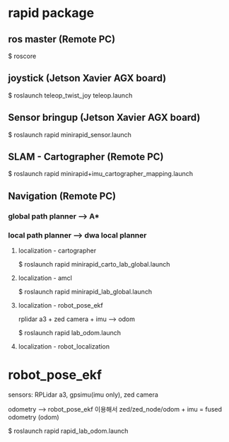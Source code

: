 # rapid package

## ros master (Remote PC)

$ roscore

## joystick (Jetson Xavier AGX board)

$ roslaunch teleop_twist_joy teleop.launch

## Sensor bringup (Jetson Xavier AGX board)

$ roslaunch rapid minirapid_sensor.launch

## SLAM - Cartographer (Remote PC)

$ roslaunch rapid minirapid+imu_cartographer_mapping.launch

## Navigation (Remote PC)

### global path planner --> A* 
### local path planner --> dwa local planner

1) localization - cartographer

   $ roslaunch rapid minirapid_carto_lab_global.launch

2) localization - amcl

   $ roslaunch rapid minirapid_lab_global.launch

3) localization - robot_pose_ekf

   rplidar a3 + zed camera + imu --> odom

   $ roslaunch rapid lab_odom.launch

4) localization - robot_localization


# robot_pose_ekf
sensors: RPLidar a3, gpsimu(imu only), zed camera

odometry --> robot_pose_ekf 이용해서 zed/zed_node/odom + imu = fused odometry (odom)

$ roslaunch rapid rapid_lab_odom.launch
